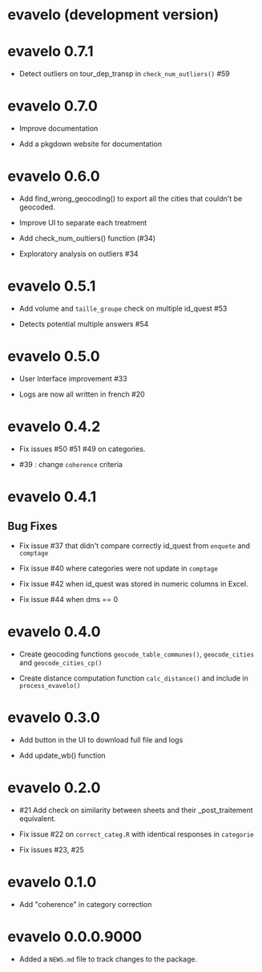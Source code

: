 # evavelo (development version)

# evavelo 0.7.1

- Detect outliers on tour_dep_transp in `check_num_outliers()` #59

# evavelo 0.7.0

- Improve documentation 

- Add a pkgdown website for documentation

# evavelo 0.6.0

- Add find_wrong_geocoding() to export all the cities that couldn't be geocoded.

- Improve UI to separate each treatment

- Add check_num_oultiers() function (#34)

- Exploratory analysis on outliers #34

# evavelo 0.5.1

- Add volume and `taille_groupe` check on multiple id_quest #53

- Detects potential multiple answers #54

# evavelo 0.5.0

- User Interface improvement #33

- Logs are now all written in french #20

# evavelo 0.4.2

- Fix issues #50 #51 #49 on categories.

- #39 : change `coherence` criteria

# evavelo 0.4.1

## Bug Fixes 

- Fix issue #37 that didn't compare correctly id_quest from `enquete` and `comptage`

- Fix issue #40 where categories were not update in `comptage`

- Fix issue #42 when id_quest was stored in numeric columns in Excel.

- Fix issue #44 when dms == 0

# evavelo 0.4.0

- Create geocoding functions `geocode_table_communes()`, `geocode_cities` and `geocode_cities_cp()`

- Create distance computation function `calc_distance()` and include in `process_evavelo()`

# evavelo 0.3.0

- Add button in the UI to download full file and logs

- Add update_wb() function

# evavelo 0.2.0

- #21 Add check on similarity between sheets and their _post_traitement equivalent.

- Fix issue #22 on `correct_categ.R` with identical responses in `categorie`

- Fix issues #23, #25

# evavelo 0.1.0
 
- Add "coherence" in category correction
 
# evavelo 0.0.0.9000

-   Added a `NEWS.md` file to track changes to the package.
